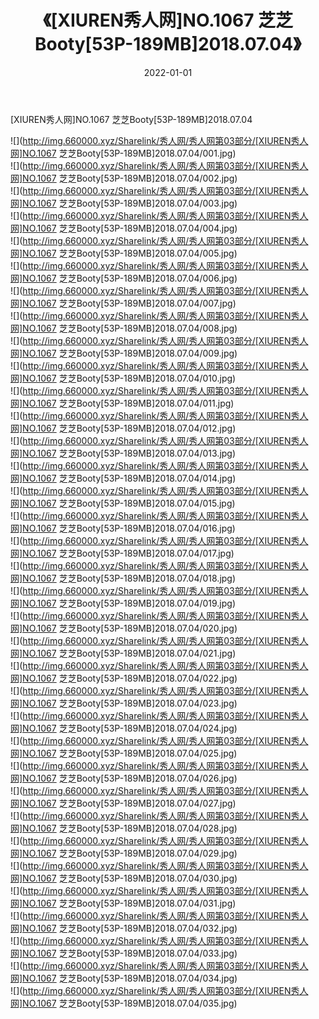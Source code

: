 ﻿---
layout: post
title:  《[XIUREN秀人网]NO.1067 芝芝Booty[53P-189MB]2018.07.04》
date:   2022-01-01
img: http://img.660000.xyz/Sharelink/秀人网/秀人网第03部分/[XIUREN秀人网]NO.1067 芝芝Booty[53P-189MB]2018.07.04/000.jpg
categories: [美女, 清纯, 唯美]
---

[XIUREN秀人网]NO.1067 芝芝Booty[53P-189MB]2018.07.04

 ![](http://img.660000.xyz/Sharelink/秀人网/秀人网第03部分/[XIUREN秀人网]NO.1067 芝芝Booty[53P-189MB]2018.07.04/001.jpg) <br>![](http://img.660000.xyz/Sharelink/秀人网/秀人网第03部分/[XIUREN秀人网]NO.1067 芝芝Booty[53P-189MB]2018.07.04/002.jpg) <br>![](http://img.660000.xyz/Sharelink/秀人网/秀人网第03部分/[XIUREN秀人网]NO.1067 芝芝Booty[53P-189MB]2018.07.04/003.jpg) <br>![](http://img.660000.xyz/Sharelink/秀人网/秀人网第03部分/[XIUREN秀人网]NO.1067 芝芝Booty[53P-189MB]2018.07.04/004.jpg) <br>![](http://img.660000.xyz/Sharelink/秀人网/秀人网第03部分/[XIUREN秀人网]NO.1067 芝芝Booty[53P-189MB]2018.07.04/005.jpg) <br>![](http://img.660000.xyz/Sharelink/秀人网/秀人网第03部分/[XIUREN秀人网]NO.1067 芝芝Booty[53P-189MB]2018.07.04/006.jpg) <br>![](http://img.660000.xyz/Sharelink/秀人网/秀人网第03部分/[XIUREN秀人网]NO.1067 芝芝Booty[53P-189MB]2018.07.04/007.jpg) <br>![](http://img.660000.xyz/Sharelink/秀人网/秀人网第03部分/[XIUREN秀人网]NO.1067 芝芝Booty[53P-189MB]2018.07.04/008.jpg) <br>![](http://img.660000.xyz/Sharelink/秀人网/秀人网第03部分/[XIUREN秀人网]NO.1067 芝芝Booty[53P-189MB]2018.07.04/009.jpg) <br>![](http://img.660000.xyz/Sharelink/秀人网/秀人网第03部分/[XIUREN秀人网]NO.1067 芝芝Booty[53P-189MB]2018.07.04/010.jpg) <br>![](http://img.660000.xyz/Sharelink/秀人网/秀人网第03部分/[XIUREN秀人网]NO.1067 芝芝Booty[53P-189MB]2018.07.04/011.jpg) <br>![](http://img.660000.xyz/Sharelink/秀人网/秀人网第03部分/[XIUREN秀人网]NO.1067 芝芝Booty[53P-189MB]2018.07.04/012.jpg) <br>![](http://img.660000.xyz/Sharelink/秀人网/秀人网第03部分/[XIUREN秀人网]NO.1067 芝芝Booty[53P-189MB]2018.07.04/013.jpg) <br>![](http://img.660000.xyz/Sharelink/秀人网/秀人网第03部分/[XIUREN秀人网]NO.1067 芝芝Booty[53P-189MB]2018.07.04/014.jpg) <br>![](http://img.660000.xyz/Sharelink/秀人网/秀人网第03部分/[XIUREN秀人网]NO.1067 芝芝Booty[53P-189MB]2018.07.04/015.jpg) <br>![](http://img.660000.xyz/Sharelink/秀人网/秀人网第03部分/[XIUREN秀人网]NO.1067 芝芝Booty[53P-189MB]2018.07.04/016.jpg) <br>![](http://img.660000.xyz/Sharelink/秀人网/秀人网第03部分/[XIUREN秀人网]NO.1067 芝芝Booty[53P-189MB]2018.07.04/017.jpg) <br>![](http://img.660000.xyz/Sharelink/秀人网/秀人网第03部分/[XIUREN秀人网]NO.1067 芝芝Booty[53P-189MB]2018.07.04/018.jpg) <br>![](http://img.660000.xyz/Sharelink/秀人网/秀人网第03部分/[XIUREN秀人网]NO.1067 芝芝Booty[53P-189MB]2018.07.04/019.jpg) <br>![](http://img.660000.xyz/Sharelink/秀人网/秀人网第03部分/[XIUREN秀人网]NO.1067 芝芝Booty[53P-189MB]2018.07.04/020.jpg) <br>![](http://img.660000.xyz/Sharelink/秀人网/秀人网第03部分/[XIUREN秀人网]NO.1067 芝芝Booty[53P-189MB]2018.07.04/021.jpg) <br>![](http://img.660000.xyz/Sharelink/秀人网/秀人网第03部分/[XIUREN秀人网]NO.1067 芝芝Booty[53P-189MB]2018.07.04/022.jpg) <br>![](http://img.660000.xyz/Sharelink/秀人网/秀人网第03部分/[XIUREN秀人网]NO.1067 芝芝Booty[53P-189MB]2018.07.04/023.jpg) <br>![](http://img.660000.xyz/Sharelink/秀人网/秀人网第03部分/[XIUREN秀人网]NO.1067 芝芝Booty[53P-189MB]2018.07.04/024.jpg) <br>![](http://img.660000.xyz/Sharelink/秀人网/秀人网第03部分/[XIUREN秀人网]NO.1067 芝芝Booty[53P-189MB]2018.07.04/025.jpg) <br>![](http://img.660000.xyz/Sharelink/秀人网/秀人网第03部分/[XIUREN秀人网]NO.1067 芝芝Booty[53P-189MB]2018.07.04/026.jpg) <br>![](http://img.660000.xyz/Sharelink/秀人网/秀人网第03部分/[XIUREN秀人网]NO.1067 芝芝Booty[53P-189MB]2018.07.04/027.jpg) <br>![](http://img.660000.xyz/Sharelink/秀人网/秀人网第03部分/[XIUREN秀人网]NO.1067 芝芝Booty[53P-189MB]2018.07.04/028.jpg) <br>![](http://img.660000.xyz/Sharelink/秀人网/秀人网第03部分/[XIUREN秀人网]NO.1067 芝芝Booty[53P-189MB]2018.07.04/029.jpg) <br>![](http://img.660000.xyz/Sharelink/秀人网/秀人网第03部分/[XIUREN秀人网]NO.1067 芝芝Booty[53P-189MB]2018.07.04/030.jpg) <br>![](http://img.660000.xyz/Sharelink/秀人网/秀人网第03部分/[XIUREN秀人网]NO.1067 芝芝Booty[53P-189MB]2018.07.04/031.jpg) <br>![](http://img.660000.xyz/Sharelink/秀人网/秀人网第03部分/[XIUREN秀人网]NO.1067 芝芝Booty[53P-189MB]2018.07.04/032.jpg) <br>![](http://img.660000.xyz/Sharelink/秀人网/秀人网第03部分/[XIUREN秀人网]NO.1067 芝芝Booty[53P-189MB]2018.07.04/033.jpg) <br>![](http://img.660000.xyz/Sharelink/秀人网/秀人网第03部分/[XIUREN秀人网]NO.1067 芝芝Booty[53P-189MB]2018.07.04/034.jpg) <br>![](http://img.660000.xyz/Sharelink/秀人网/秀人网第03部分/[XIUREN秀人网]NO.1067 芝芝Booty[53P-189MB]2018.07.04/035.jpg) <br>
